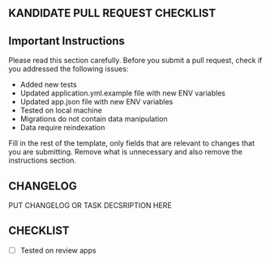 ## KANDIDATE PULL REQUEST CHECKLIST

## Important Instructions

Please read this section carefully. Before you submit a pull request, check if you addressed the following issues:

* Added new tests
* Updated application.yml.example file with new ENV variables
* Updated app.json file with new ENV variables
* Tested on local machine
* Migrations do not contain data manipulation
* Data require reindexation

Fill in the rest of the template, only fields that are relevant to changes that you are submitting. Remove what is unnecessary and also remove the instructions section.

## CHANGELOG

PUT CHANGELOG OR TASK DECSRIPTION HERE

## CHECKLIST

* [ ] Tested on review apps

